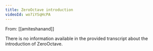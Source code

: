 ```yaml
---
title: ZeroOctave introduction
videoId: wo7iYSqHcPA
---
```


From: [[amiteshanand]] <br/> 

There is no information available in the provided transcript about the introduction of ZeroOctave.